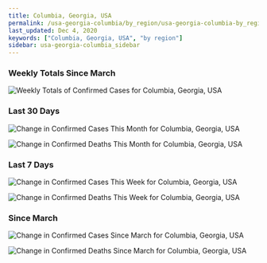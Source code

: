 ```yaml
---
title: Columbia, Georgia, USA
permalink: /usa-georgia-columbia/by_region/usa-georgia-columbia-by_region.html
last_updated: Dec 4, 2020
keywords: ["Columbia, Georgia, USA", "by region"]
sidebar: usa-georgia-columbia_sidebar
---
```


<h3>Weekly Totals Since March</h3>

![Weekly Totals of Confirmed Cases for Columbia, Georgia, USA](/covid_tracker/images/graphs/usa-georgia-columbia-weekly_totals_graph.png)

<h3>Last 30 Days</h3>

![Change in Confirmed Cases This Month for Columbia, Georgia, USA](/covid_tracker/images/graphs/usa-georgia-columbia-delta_confirmed-30_days_graph.png)

![Change in Confirmed Deaths This Month for Columbia, Georgia, USA](/covid_tracker/images/graphs/usa-georgia-columbia-delta_deaths-30_days_graph.png)

<h3>Last 7 Days</h3>

![Change in Confirmed Cases This Week for Columbia, Georgia, USA](/covid_tracker/images/graphs/usa-georgia-columbia-delta_confirmed-7_days_graph.png)

![Change in Confirmed Deaths This Week for Columbia, Georgia, USA](/covid_tracker/images/graphs/usa-georgia-columbia-delta_deaths-7_days_graph.png)

<h3>Since March</h3>

![Change in Confirmed Cases Since March for Columbia, Georgia, USA](/covid_tracker/images/graphs/usa-georgia-columbia-delta_confirmed-since_march_graph.png)

![Change in Confirmed Deaths Since March for Columbia, Georgia, USA](/covid_tracker/images/graphs/usa-georgia-columbia-delta_deaths-since_march_graph.png)
